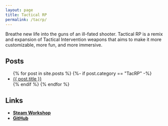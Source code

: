 ```yaml
---
layout: page
title: Tactical RP
permalink: /tacrp/
---
```


Breathe new life into the guns of an ill-fated shooter. Tactical RP is a remix and expansion of Tactical Intervention weapons that aims to make it more customizable, more fun, and more immersive.

## Posts
<ul>
  {% for post in site.posts %}
    {%- if post.category == "TacRP" -%}
    <li>
      <a href="{{ post.url | relative_url  }}">{{ post.title }}</a>
    </li>
    {% endif %}
  {% endfor %}
</ul>

## Links
- **[Steam Workshop](https://steamcommunity.com/sharedfiles/filedetails/?id=2588031232)**
- **[GitHub](https://github.com/HaodongMo/tacrp)**